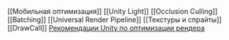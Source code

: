 [[Мобильная оптимизация]]
[[Unity Light]]
[[Occlusion Culling]]
[[Batching]]
[[Universal Render Pipeline]]
[[Текстуры и спрайты]]
[[DrawCall]]
[Рекомендации Unity по оптимизации рендера](https://docs.unity3d.com/ru/2020.2/Manual/OptimizingGraphicsPerformance.html)
